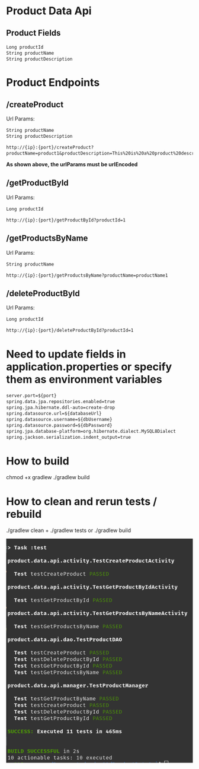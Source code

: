 # Product Data Api

## Product Fields
```
Long productId
String productName
String productDescription
```

# Product Endpoints

## /createProduct
Url Params:
``` 
String productName
String productDescription
```
```
http://{ip}:{port}/createProduct?productName=product1&productDescription=This%20is%20a%20product%20description
```

**As shown above, the urlParams must be urlEncoded**

## /getProductById
Url Params:
```
Long productId
```

```
http://{ip}:{port}/getProductById?productId=1
```

## /getProductsByName
Url Params:
```
String productName
```

```
http://{ip}:{port}/getProductsByName?productName=productName1
```

## /deleteProductById
Url Params:
```
Long productId
```

```
http://{ip}:{port}/deleteProductById?productId=1
```

# Need to update fields in application.properties or specify them as environment variables
```
server.port=${port}
spring.data.jpa.repositories.enabled=true
spring.jpa.hibernate.ddl-auto=create-drop
spring.datasource.url=${databaseUrl}
spring.datasource.username=${dbUsername}
spring.datasource.password=${dbPassword}
spring.jpa.database-platform=org.hibernate.dialect.MySQL8Dialect
spring.jackson.serialization.indent_output=true
```


# How to build
chmod +x gradlew
./gradlew build

# How to clean and rerun tests / rebuild
./gradlew clean
+
./gradlew tests
or
./gradlew build

![Successful Build Output](build.png)